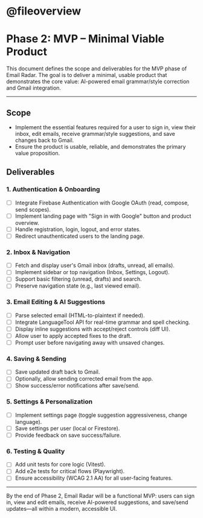 # @fileoverview
# Phase 2: MVP – Minimal Viable Product

This document defines the scope and deliverables for the MVP phase of Email Radar. The goal is to deliver a minimal, usable product that demonstrates the core value: AI-powered email grammar/style correction and Gmail integration.

---

## Scope
- Implement the essential features required for a user to sign in, view their inbox, edit emails, receive grammar/style suggestions, and save changes back to Gmail.
- Ensure the product is usable, reliable, and demonstrates the primary value proposition.

## Deliverables

### 1. Authentication & Onboarding
- [ ] Integrate Firebase Authentication with Google OAuth (read, compose, send scopes).
- [ ] Implement landing page with "Sign in with Google" button and product overview.
- [ ] Handle registration, login, logout, and error states.
- [ ] Redirect unauthenticated users to the landing page.

### 2. Inbox & Navigation
- [ ] Fetch and display user's Gmail inbox (drafts, unread, all emails).
- [ ] Implement sidebar or top navigation (Inbox, Settings, Logout).
- [ ] Support basic filtering (unread, drafts) and search.
- [ ] Preserve navigation state (e.g., last viewed email).

### 3. Email Editing & AI Suggestions
- [ ] Parse selected email (HTML-to-plaintext if needed).
- [ ] Integrate LanguageTool API for real-time grammar and spell checking.
- [ ] Display inline suggestions with accept/reject controls (diff UI).
- [ ] Allow user to apply accepted fixes to the draft.
- [ ] Prompt user before navigating away with unsaved changes.

### 4. Saving & Sending
- [ ] Save updated draft back to Gmail.
- [ ] Optionally, allow sending corrected email from the app.
- [ ] Show success/error notifications after save/send.

### 5. Settings & Personalization
- [ ] Implement settings page (toggle suggestion aggressiveness, change language).
- [ ] Save settings per user (local or Firestore).
- [ ] Provide feedback on save success/failure.

### 6. Testing & Quality
- [ ] Add unit tests for core logic (Vitest).
- [ ] Add e2e tests for critical flows (Playwright).
- [ ] Ensure accessibility (WCAG 2.1 AA) for all user-facing features.

---

By the end of Phase 2, Email Radar will be a functional MVP: users can sign in, view and edit emails, receive AI-powered suggestions, and save/send updates—all within a modern, accessible UI. 
